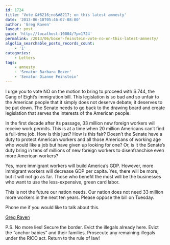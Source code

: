 ```yaml
---
id: 1724
title: 'Vote &#8216;no&#8217; on this latest amnesty'
date: '2013-06-10T05:46:07-08:00'
author: 'Greg Raven'
layout: post
guid: 'http://localhost:10004/?p=1724'
permalink: /2013/06/boxer-feinstein-vote-no-on-this-latest-amnesty/
algolia_searchable_posts_records_count:
    - '1'
categories:
    - Letters
tags:
    - amnesty
    - 'Senator Barbara Boxer'
    - 'Senator Dianne Feinstein'
---
```


I urge you to vote NO on the motion to bring to proceed with S.744, the Gang of Eight’s immigration bill. This legislation is so bad and so unfair to the American people that it simply does not deserve debate; it deserves to be put down. The Senate needs to go back to the drawing board and create legislation that serves the interests of the American people.  
  
In the first decade after its passage, 33 million new foreign workers will receive work permits. This is at a time when 20 million Americans can’t find a full-time job. How is this just? How is this fair? Doesn’t the Senate have a duty to protect American workers and all those Americans of working age who would like a job but have given up looking for one? Or, is it the Senate’s duty bring in tens of millions of new foreign workers to disenfranchise even more American workers?

Yes, more immigrant workers will build America’s GDP. However, more immigrant workers will decrease GDP per capita. Yes, there will be more, but it will not go as far. Those who benefit the most will be the businesses who want to use the less-expensive, green card labor.

This is not the future our nation needs. Our nation does not need 33 million more workers in the next ten years. Please oppose the bill on Tuesday.

Phone me if you would like to talk about this.

[Greg Raven](https://www.gregraven.org/)

P.S. No more lies! Secure the border. Evict the illegals already here. Evict the “anchor babies” and their families. Prosecute any remaining illegals under the RICO act. Return to the rule of law!
